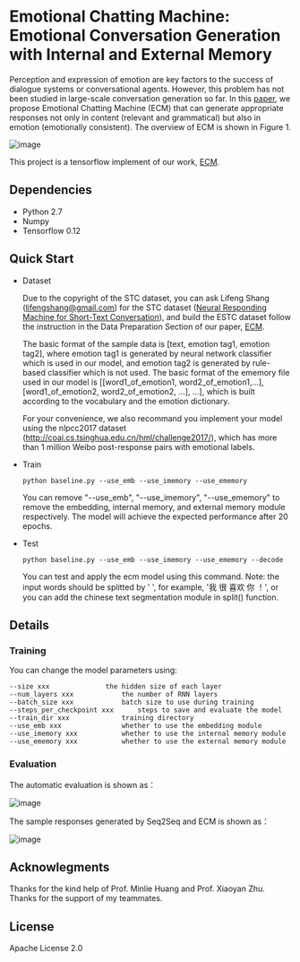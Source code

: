 # Emotional Chatting Machine: Emotional Conversation Generation with Internal and External Memory

Perception and expression of emotion are key factors to the success of dialogue systems or conversational agents. However, this problem has not been studied in large-scale conversation generation so far. In this [paper](https://arxiv.org/abs/1704.01074v4), we propose Emotional Chatting Machine (ECM) that can generate appropriate responses not only in content (relevant and grammatical) but also in emotion (emotionally consistent). The overview of ECM is shown in Figure 1.

![image](https://raw.githubusercontent.com/tuxchow/ecm/master/image/overview.png)

This project is a tensorflow implement of our work, [ECM](https://arxiv.org/abs/1704.01074v4).

## Dependencies
	
* Python 2.7
* Numpy
* Tensorflow 0.12
	
## Quick Start

* Dataset

	Due to the copyright of the STC dataset, you can ask Lifeng Shang (lifengshang@gmail.com) for the STC dataset ([Neural Responding Machine for Short-Text Conversation](https://arxiv.org/abs/1503.02364v2)), and build the ESTC dataset follow the instruction in the Data Preparation Section of our paper, [ECM](https://arxiv.org/abs/1704.01074v3).

	The basic format of the sample data is \[text, emotion tag1, emotion tag2], where emotion tag1 is generated by neural network classifier which is used in our model, and emotion tag2 is generated by rule-based classifier which is not used. The basic format of the ememory file used in our model is \[\[word1_of_emotion1, word2_of_emotion1,…], \[word1_of_emotion2, word2_of_emotion2, …], …], which is built according to the vocabulary and the emotion dictionary.

	For your convenience, we also recommand you implement your model using the nlpcc2017 dataset (http://coai.cs.tsinghua.edu.cn/hml/challenge2017/), which has more than 1 million Weibo post-response pairs with emotional labels.

* Train

	``` python baseline.py --use_emb --use_imemory --use_ememory ```

	You can remove "--use_emb", "--use_imemory", "--use_ememory" to remove the embedding, internal memory, and external memory module respectively. The model will achieve the expected performance after 20 epochs.

* Test

	``` python baseline.py --use_emb --use_imemory --use_ememory --decode	```

	You can test and apply the ecm model using this command. Note: the input words should be splitted by ' ', for example, '我 很 喜欢 你 ！', or you can add the chinese text segmentation module in split() function.


## Details

### Training

You can change the model parameters using:

	--size xxx 				the hidden size of each layer
	--num_layers xxx 			the number of RNN layers
	--batch_size xxx 			batch size to use during training 
	--steps_per_checkpoint xxx 		steps to save and evaluate the model
	--train_dir xxx				training directory
	--use_emb xxx				whether to use the embedding module
	--use_imemory xxx 			whether to use the internal memory module
	--use_ememory xxx 			whether to use the external memory module
	
### Evaluation

The automatic evaluation is shown as：

![image](https://raw.githubusercontent.com/tuxchow/ecm/master/image/eval0.png)

The sample responses generated by Seq2Seq and ECM is shown as：

![image](https://raw.githubusercontent.com/tuxchow/ecm/master/image/eval1.png)

## Acknowlegments

Thanks for the kind help of Prof. Minlie Huang and Prof. Xiaoyan Zhu. Thanks for the support of my teammates.


## License

Apache License 2.0
